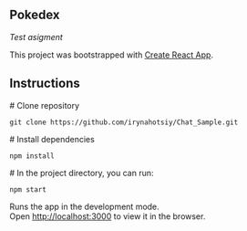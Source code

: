 ## Pokedex

_Test asigment_

This project was bootstrapped with [Create React App](https://github.com/facebook/create-react-app).

## Instructions

\# Clone repository 

```
git clone https://github.com/irynahotsiy/Chat_Sample.git
```

\# Install dependencies

```
npm install
```

\# In the project directory, you can run:

```
npm start
```

Runs the app in the development mode.<br />
Open [http://localhost:3000](http://localhost:3000) to view it in the browser.